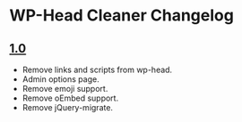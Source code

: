 # WP-Head Cleaner Changelog

## [1.0](https://github.com/abuyoyo/wp-head-cleaner/releases/tag/1.0)

- Remove links and scripts from wp-head.
- Admin options page.
- Remove emoji support.
- Remove oEmbed support.
- Remove jQuery-migrate.

